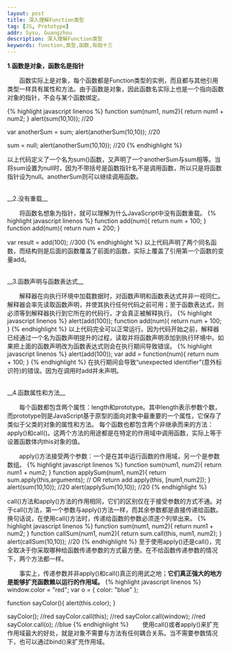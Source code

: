 ```yaml
---
layout: post
title: 深入理解Function类型
tag: [JS, Prototype]
addr: Sysu, Guangzhou
description: 深入理解Function类型
keywords: function,类型,函数,有田十三
---
```

__1.函数是对象，函数名是指针__

　　函数实际上是对象，每个函数都是Function类型的实例，而且都与其他引用类型一样具有属性和方法。由于函数是对象，因此函数名实际上也是一个指向函数对象的指针，不会与某个函数绑定。

{% highlight javascript linenos %}
function sum(num1, num2){
    return num1 + num2;
}
alert(sum(10,10)); //20

var anotherSum = sum;
alert(anotherSum(10,10)); //20

sum = null;
alert(anotherSum(10,10)); //20
{% endhighlight %}

以上代码定义了一个名为sum()函数，又声明了一个anotherSum与sum相等。当将sum设置为null时，因为不带括号是函数指针名不是调用函数，所以只是将函数指针设为null。anotherSum则可以继续调用函数。


<br>
__2.没有重载__

　　将函数名想象为指针，就可以理解为什么JavaScript中没有函数重载。
{% highlight javascript linenos %}
function add(num){
    return num + 100;
}
function add(num){
    return num + 200;
}

var result = add(100); //300
{% endhighlight %}
以上代码声明了两个同名函数，而结构则是后面的函数覆盖了前面的函数，实际上覆盖了引用第一个函数的变量add。


<br>
__3.函数声明与函数表达式__

　　解释器在向执行环境中加载数据时，对函数声明和函数表达式并非一视同仁。解释器会率先读取函数声明，并使其执行任何代码之前可用；至于函数表达式，则必须等到解释器执行到它所在的代码行，才会真正被解释执行。
{% highlight javascript linenos %}
alert(add(100));
function add(num){
    return num + 100;
}
{% endhighlight %}
以上代码完全可以正常运行。因为代码开始之前，解释器已经通过一个名为函数声明提升的过程，读取并将函数声明添加到执行环境中。如果把上面的函数声明改为函数表达式则会在执行期间导致错误。
{% highlight javascript linenos %}
alert(add(100));
var add = function(num){
    return num + 100;
}
{% endhighlight %}
在执行期间会导致“unexpected identifier”(意外标识符)的错误。因为在调用时add并未声明。

<br>
__4.函数属性和方法__

　　每个函数都包含两个属性：length和prototype。其中length表示参数个数，而prototype则是JavaScript基于原型的面向对象中最重要的一个属性，它保存了类似于父类的对象的属性和方法。
每个函数也都包含两个非继承而来的方法：apply()和call()。这两个方法的用途都是在特定的作用域中调用函数，实际上等于设置函数体内this对象的值。

　　apply()方法接受两个参数：一个是在其中运行函数的作用域，另一个是参数数组。
{% highlight javascript linenos %}
function sum(num1, num2){
    return num1 + num2;
}
function applySum(num1, num2){
    return sum.apply(this,arguments);
    // OR return add.apply(this, [num1,num2]);
}
alert(sum(10,10)); //20
alert(applySum(10,10)); //20
{% endhighlight %}

call()方法和apply()方法的作用相同，它们的区别仅在于接受参数的方式不通。对于call()方法，第一个参数与apply()方法一样，而其余参数都是直接传递给函数。换句话说，在使用call()方法时，传递给函数的参数必须逐个列举出来。
{% highlight javascript linenos %}
function sum(num1, num2){
    return num1 + num2;
}
function callSum(num1, num2){
    return sum.call(this, num1, num2);
}
alert(callSum(10,10)); //20
{% endhighlight %}
至于使用apply()还是call()，完全取决于你采取哪种给函数传递参数的方式最方便。在不给函数传递参数的情况下，两个方法都一样。

　　事实上，传递参数并非apply()和call()真正的用武之地；__它们真正强大的地方是能够扩充函数赖以运行的作用域。__
{% highlight javascript linenos %}
window.color = "red";
var o = { color: "blue" };

function sayColor(){
    alert(this.color);
}

sayColor(); //red
sayColor.call(this); //red
sayColor.call(window); //red
sayColor.call(o); //blue
{% endhighlight %}
　　使用call()或者apply()来扩充作用域最大的好处，就是对象不需要与方法有任何耦合关系。当不需要参数情况下，也可以通过bind()来扩充作用域。
